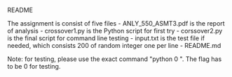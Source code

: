 README

The assignment is consist of five files
	- ANLY_550_ASMT3.pdf is the report of analysis
	- crossover1.py is the Python script for first try
	- corssover2.py is the final script for command line testing
	- input.txt is the test file if needed, which consists 200 of random integer one per line
	- README.md

Note: for testing, please use the exact command "python 0 <your dimension> <your input file>". The flag has to be 0 for testing.